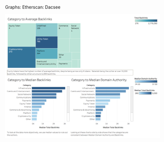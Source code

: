 
Graphs:
Etherscan:
Dacsee


![alt text](https://github.com/elyselam/crypto_projects/blob/master/ICO%20Analysis/Categories%20to%20links_count.png)
